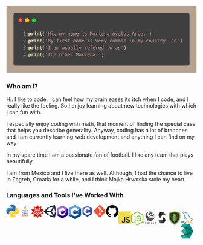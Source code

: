 ![alt text](https://github.com/the-other-mariana/the-other-mariana/blob/master/profile-name-exp.png?raw=true) <br />


### Who am I?

Hi. I like to code. I can feel how my brain eases its itch when I code, and I really like the feeling. So I enjoy learning about new technologies with which I can fun with. <br />

I especially enjoy coding with math, that moment of finding the special case that helps you describe generality. Anyway, coding has a lot of branches and I am currently learning web development and anything I can find on my way.<br />

In my spare time I am a passionate fan of football. I like any team that plays beautifully. <br />

I am from Mexico and I live there as well. Although, I had the chance to live in Zagreb, Croatia for a while, and I think Majka Hrvatska stole my heart.<br />

### Languages and Tools I've Worked With

<img align="left" alt="Visual Studio Code" width="33px" src="https://github.com/the-other-mariana/the-other-mariana/blob/master/images/py-logo.png" />
<img align="left" alt="Visual Studio Code" width="33px" src="https://github.com/the-other-mariana/the-other-mariana/blob/master/images/java-logo.png" />
<img align="left" alt="Visual Studio Code" width="33px" src="https://github.com/the-other-mariana/the-other-mariana/blob/master/images/mathem-logo.png" />
<img align="left" alt="Visual Studio Code" width="33px" src="https://github.com/the-other-mariana/the-other-mariana/blob/master/images/u-logo.png" />
<img align="left" alt="Visual Studio Code" width="33px" src="https://github.com/the-other-mariana/the-other-mariana/blob/master/images/cs-logo.png" />
<img align="left" alt="Visual Studio Code" width="33px" src="https://github.com/the-other-mariana/the-other-mariana/blob/master/images/cpp-logo.png" />
<img align="left" alt="Visual Studio Code" width="33px" src="https://github.com/the-other-mariana/the-other-mariana/blob/master/images/c-logo.png" />
<img align="left" alt="Visual Studio Code" width="33px" src="https://github.com/the-other-mariana/the-other-mariana/blob/master/images/git-logo.png" />
<img align="left" alt="Visual Studio Code" width="33px" src="https://github.com/the-other-mariana/the-other-mariana/blob/master/images/gh-logo.png" /> <br />
<img align="left" alt="Visual Studio Code" width="33px" src="https://github.com/the-other-mariana/the-other-mariana/blob/master/images/js-logo.png" />
<img align="left" alt="Visual Studio Code" width="33px" src="https://github.com/the-other-mariana/the-other-mariana/blob/master/images/node-logo.png" />
<img align="left" alt="Visual Studio Code" width="33px" src="https://github.com/the-other-mariana/the-other-mariana/blob/master/images/truffle-logo.png" />
<img align="left" alt="Visual Studio Code" width="33px" src="https://github.com/the-other-mariana/the-other-mariana/blob/master/images/sol-logo.png" />
<img align="left" alt="Visual Studio Code" width="33px" src="https://github.com/the-other-mariana/the-other-mariana/blob/master/images/mongoDB-logo.png" />
<img align="left" alt="Visual Studio Code" width="33px" src="https://github.com/the-other-mariana/the-other-mariana/blob/master/images/mysql-logo.png" />
<img align="left" alt="Visual Studio Code" width="33px" src="https://github.com/the-other-mariana/the-other-mariana/blob/master/images/maxscript-logo.png" />